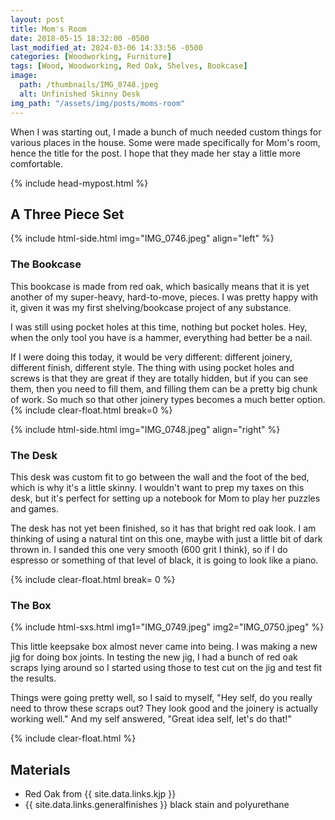```yaml
---
layout: post
title: Mom's Room
date: 2018-05-15 18:32:00 -0500
last_modified_at: 2024-03-06 14:33:56 -0500
categories: [Woodworking, Furniture]
tags: [Wood, Woodworking, Red Oak, Shelves, Bookcase]
image:
  path: /thumbnails/IMG_0748.jpeg
  alt: Unfinished Skinny Desk
img_path: "/assets/img/posts/moms-room"
---
```


When I was starting out, I made a bunch of much needed custom things for various places in the house.  Some were made specifically for Mom's room, hence the title for the post.  I hope that they made her stay a little more comfortable.

{% include head-mypost.html %}

## A Three Piece Set

{% include html-side.html img="IMG_0746.jpeg" align="left" %}

### The Bookcase

This bookcase is made from red oak, which basically means that it is yet another of my super-heavy, hard-to-move, pieces.  I was pretty happy with it, given it was my first shelving/bookcase project of any substance.  

I was still using pocket holes at this time, nothing but pocket holes.  Hey, when the only tool you have is a hammer, everything had better be a nail.  

If I were doing this today, it would be very different: different joinery, different finish, different style.  The thing with using pocket holes and screws is that they are great if they are totally hidden, but if you can see them, then you need to fill them, and filling them can be a pretty big chunk of work.  So much so that other joinery types becomes a much better option.
{% include clear-float.html break=0 %}

{% include html-side.html img="IMG_0748.jpeg" align="right" %}

### The Desk

This desk was custom fit to go between the wall and the foot of the bed, which is why it's a little skinny.  I wouldn't want to prep my taxes on this desk, but it's perfect for setting up a notebook for Mom to play her puzzles and games.

The desk has not yet been finished, so it has that bright red oak look.  I am thinking of using a natural tint on this one, maybe with just a little bit of dark thrown in.  I sanded this one very smooth (600 grit I think), so if I do espresso or something of that level of black, it is going to look like a piano.

{% include clear-float.html  break= 0 %}

### The Box

{% include html-sxs.html img1="IMG_0749.jpeg" img2="IMG_0750.jpeg" %}

This little keepsake box almost never came into being.  I was making a new jig for doing box joints.  In testing the new jig, I had a bunch of red oak scraps lying around so I started using those to test cut on the jig and test fit the results.  

Things were going pretty well, so I said to myself, "Hey self, do you really need to throw these scraps out?  They look good and the joinery is actually working well."  And my self answered, "Great idea self, let's do that!"

{% include clear-float.html %}

## Materials

- Red Oak from {{ site.data.links.kjp }}
- {{ site.data.links.generalfinishes }} black stain and polyurethane

